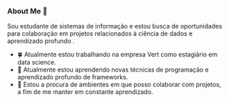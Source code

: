### About Me 👀
Sou estudante de sistemas de informação e estou busca de oportunidades para colaboração em projetos relacionados à ciência de dados e aprendizado profundo . 
- 🍀 Atualmente estou trabalhando na empresa Vert como estagiário em data science.
- 🧠 Atualmente estou aprendendo novas técnicas de programação e aprendizado profundo de frameworks. 
- 🤝 Estou a procura de ambientes em que posso colaborar com projetos, a fim de me manter em constante aprendizado. 
